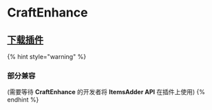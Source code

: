 # CraftEnhance

## [下载插件](https://www.spigotmc.org/resources/1-9-1-16-custom-recipes-and-crafting-craftenhance.65058/)

{% hint style="warning" %}
### 部分兼容

(需要等待 **CraftEnhance** 的开发者将 **ItemsAdder API** 在插件上使用)
{% endhint %}
